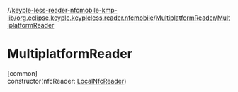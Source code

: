 //[keyple-less-reader-nfcmobile-kmp-lib](../../../index.md)/[org.eclipse.keyple.keypleless.reader.nfcmobile](../index.md)/[MultiplatformReader](index.md)/[MultiplatformReader](-multiplatform-reader.md)

# MultiplatformReader

[common]\
constructor(nfcReader: [LocalNfcReader](../-local-nfc-reader/index.md))
